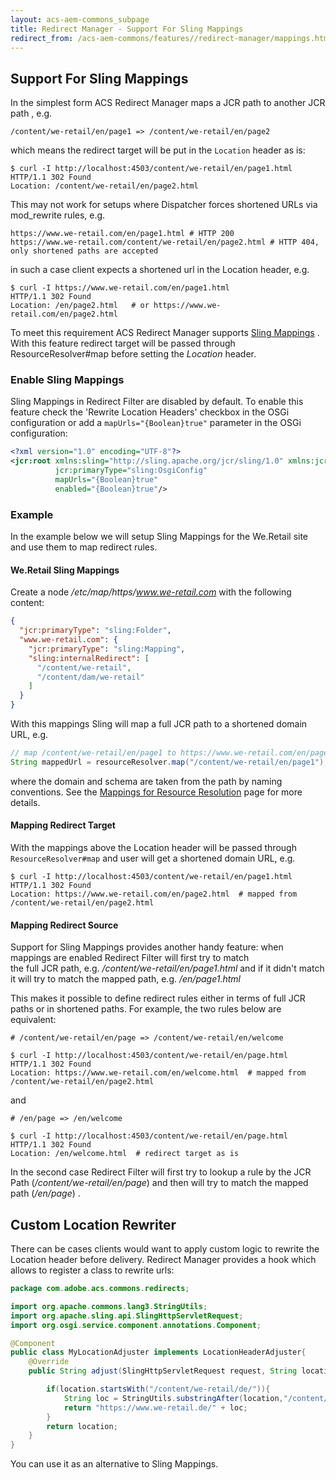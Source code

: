 ```yaml
---
layout: acs-aem-commons_subpage
title: Redirect Manager - Support For Sling Mappings
redirect_from: /acs-aem-commons/features//redirect-manager/mappings.html
---
```


## Support For Sling Mappings

In the simplest form ACS Redirect Manager maps a JCR path to another JCR path , e.g. 

```/content/we-retail/en/page1 => /content/we-retail/en/page2```

which means the redirect target will be put in the `Location` header as is:

```shell
$ curl -I http://localhost:4503/content/we-retail/en/page1.html
HTTP/1.1 302 Found
Location: /content/we-retail/en/page2.html
```

This may not work for setups where Dispatcher forces shortened URLs via mod_rewrite rules, e.g.

```shell
https://www.we-retail.com/en/page1.html # HTTP 200
https://www.we-retail.com/content/we-retail/en/page2.html # HTTP 404, only shortened paths are accepted
```

in such a case client expects a shortened url in the Location header, e.g.  

```shell
$ curl -I https://www.we-retail.com/en/page1.html
HTTP/1.1 302 Found
Location: /en/page2.html   # or https://www.we-retail.com/en/page2.html
```

To meet this requirement ACS Redirect Manager supports [Sling Mappings](https://sling.apache.org/documentation/the-sling-engine/mappings-for-resource-resolution.html) 
. With this feature redirect target will be passed through ResourceResolver#map before setting the _Location_ header.

### Enable Sling Mappings

Sling Mappings in Redirect Filter are disabled by default. To enable this feature check the 'Rewrite Location Headers' checkbox in the OSGi configuration 
or add a `mapUrls="{Boolean}true"` parameter in the OSGi configuration:

```xml
<?xml version="1.0" encoding="UTF-8"?>
<jcr:root xmlns:sling="http://sling.apache.org/jcr/sling/1.0" xmlns:jcr="http://www.jcp.org/jcr/1.0"
          jcr:primaryType="sling:OsgiConfig"
          mapUrls="{Boolean}true"
          enabled="{Boolean}true"/>
```

### Example

In the example below we will setup Sling Mappings for the We.Retail site and use them to map redirect rules. 

#### We.Retail Sling Mappings

Create a node _/etc/map/https/www.we-retail.com_ with the following content:

```json
{
  "jcr:primaryType": "sling:Folder",
  "www.we-retail.com": {
    "jcr:primaryType": "sling:Mapping",
    "sling:internalRedirect": [
      "/content/we-retail",
      "/content/dam/we-retail"
    ]
  }
}
```

With this mappings Sling will map a full JCR path to a shortened domain URL, e.g. 

```java
// map /content/we-retail/en/page1 to https://www.we-retail.com/en/page1
String mappedUrl = resourceResolver.map("/content/we-retail/en/page1"); // returns https://www.we-retail.com/en/page1
```

where the domain and schema are taken from the path by naming conventions. See the [Mappings for Resource Resolution](https://sling.apache.org/documentation/the-sling-engine/mappings-for-resource-resolution.html) page for more details.
 
#### Mapping Redirect Target

With the mappings above the Location header will be passed through `ResourceResolver#map` and user will get a shortened domain URL, e.g.

```shell
$ curl -I http://localhost:4503/content/we-retail/en/page1.html
HTTP/1.1 302 Found
Location: https://www.we-retail.com/en/page2.html  # mapped from /content/we-retail/en/page2.html
```

#### Mapping Redirect Source

Support for Sling Mappings provides another handy feature: when mappings are enabled Redirect Filter will first try to match  
the full JCR path, e.g. _/content/we-retail/en/page1.html_ and if it didn't match it will try to match the mapped path, e.g. _/en/page1.html_

This makes it possible to define redirect rules either in terms of full JCR paths or in shortened paths. For example, the two rules below are equivalent:

```shell
# /content/we-retail/en/page => /content/we-retail/en/welcome

$ curl -I http://localhost:4503/content/we-retail/en/page.html
HTTP/1.1 302 Found
Location: https://www.we-retail.com/en/welcome.html  # mapped from /content/we-retail/en/page2.html
```

and

```shell
# /en/page => /en/welcome

$ curl -I http://localhost:4503/content/we-retail/en/page.html
HTTP/1.1 302 Found
Location: /en/welcome.html  # redirect target as is
```

In the second case Redirect Filter will first try to lookup a rule by the JCR Path (_/content/we-retail/en/page_) 
and then will try to match the mapped path (_/en/page_) . 

## Custom Location Rewriter

There can be cases clients would want to apply custom logic to rewrite the Location header before delivery.
Redirect Manager provides a hook which allows to register a class to rewrite urls:

```java
package com.adobe.acs.commons.redirects;

import org.apache.commons.lang3.StringUtils;
import org.apache.sling.api.SlingHttpServletRequest;
import org.osgi.service.component.annotations.Component;

@Component
public class MyLocationAdjuster implements LocationHeaderAdjuster{
    @Override
    public String adjust(SlingHttpServletRequest request, String location) {

        if(location.startsWith("/content/we-retail/de/")){
            String loc = StringUtils.substringAfter(location,"/content/we-retail/de/");
            return "https://www.we-retail.de/" + loc;
        }
        return location;
    }
}
```

You can use it as an alternative to Sling Mappings.
